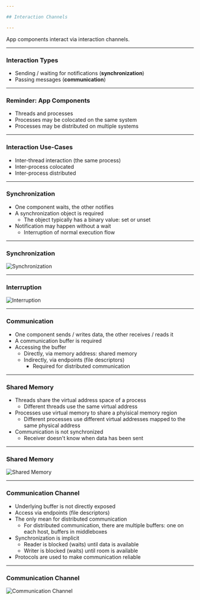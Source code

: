 ```yaml
---

## Interaction Channels

---
```


App components interact via interaction channels.

----

### Interaction Types

- Sending / waiting for notifications (**synchronization**)
- Passing messages (**communication**)

----

### Reminder: App Components

- Threads and processes
- Processes may be colocated on the same system
- Processes may be distributed on multiple systems

----

### Interaction Use-Cases

- Inter-thread interaction (the same process)
- Inter-process colocated
- Inter-process distributed

---

### Synchronization

- One component waits, the other notifies
- A synchronization object is required
  - The object typically has a binary value: set or unset
- Notification may happen without a wait
  - Interruption of normal execution flow

----

### Synchronization

![Synchronization](./media/synchronization-generated.gif)

----

### Interruption

![Interruption](./media/interruption-generated.gif)

---

### Communication

- One component sends / writes data, the other receives / reads it
- A communication buffer is required
- Accessing the buffer
  - Directly, via memory address: shared memory
  - Indirectly, via endpoints (file descriptors)
    - Required for distributed communication

----

### Shared Memory

- Threads share the virtual address space of a process
  - Different threads use the same virtual address
- Processes use virtual memory to share a phyisical memory region
  - Different processes use different virtual addresses mapped to the same physical address
- Communication is not synchronized
  - Receiver doesn't know when data has been sent

----

### Shared Memory

![Shared Memory](./media/shared-memory.svg)

----

### Communication Channel

- Underlying buffer is not directly exposed
- Access via endpoints (file descriptors)
- The only mean for distributed communication
  - For distributed communication, there are multiple buffers: one on each host, buffers in middleboxes
- Synchronization is implicit
  - Reader is blocked (waits) until data is available
  - Writer is blocked (waits) until room is available
- Protocols are used to make communication reliable

----

### Communication Channel

![Communication Channel](./media/communication-channel.svg)
